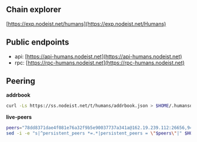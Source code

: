 ## Chain explorer
[https://exp.nodeist.net/humans](https://exp.nodeist.net/Humans)

## Public endpoints

* api: [https://api-humans.nodeist.net](https://api-humans.nodeist.net)
* rpc: [https://rpc-humans.nodeist.net](https://rpc-humans.nodeist.net)

## Peering

**addrbook**
```bash
curl -Ls https://ss.nodeist.net/t/humans/addrbook.json > $HOME/.humansd/config/addrbook.json
```

**live-peers**
```bash
peers="78dd8371dae4f081e76a32f9b5e90037737a341a@162.19.239.112:26656,9406c6184876b0678e7c5a705899437791a80ed7@136.243.88.91:7130,895b004f4d1ff0c353cb1bbc0a08e2ab13effccf@94.16.117.238:22656,c5b7f96ac776034107a7f7a546a2c065de081c09@89.58.19.91:26656,fa3cc9935503c3e8179b1eef1c1fde20e3354ca3@51.159.172.34:26656,9b3f1541f87cd52abb9cec0ef291bc228247f2a0@91.229.23.155:26656,14cad9ecd2b421c9035e52e5d779fbe84bddd134@65.109.82.112:2936,296c2d0589ada1e97a3959a069e23388877759ed@65.109.156.208:02656,a8502a57d8dedda0e08c6bdb892a64f41309b811@65.108.41.172:28456,cdf456fbe774e55aa794eeaa5280a78f1cf0738b@65.108.66.34:26656"
sed -i -e "s|^persistent_peers *=.*|persistent_peers = \"$peers\"|" $HOME/.humansd/config/config.toml
```
